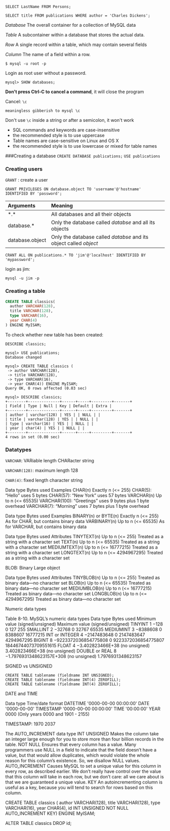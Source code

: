 `SELECT LastName FROM Persons;`

`SELECT title FROM publications WHERE author = 'Charles Dickens';`

*Database*
The overall container for a collection of MySQL data

*Table*
A subcontainer within a database that stores the actual data.

*Row*
A single record within a table, which may contain several fields

*Column*
The name of a field within a row.

`$ mysql -u root -p`

Login as root user without a password.

`mysql> SHOW databases;`

**Don't press Ctrl-C to cancel a command**, it will close the program

Cancel: `\c`

`meaningless gibberish to mysql \c`

Don't use `\c` inside a string or after a semicolon, it won't work


- SQL commands and keywords are case-insensitive
- the recommended style is to use uppercase
- Table names are case-sensitive on Linux and OS X
- the recommended style is to use lowercase or mixed for table names

###Creating a database
`CREATE DATABASE publications;`
`USE publications`

### Creating users

`GRANT` : create a user

`GRANT PRIVILEGES ON database.object TO 'username'@'hostname' IDENTIFIED BY 'password';`

| Arguments      |  Meaning |
| :------------- | :---------------------------------------- |
| \*.\*          | All databases and all their objects       |
| database.\*    | Only the database called *databse* and all its objects       |
| database.object| Only the database called *databse* and its object called *object*       |


`CRANT ALL ON publications.* TO 'jim'@'localhost' IDENTIFIED BY 'mypassword';`

login as jim:

`mysql -u jim -p`

### Creating a table

```SQL
CREATE TABLE classics(
  author VARCHAR(128),
  title VARCHAR(128),
  type VARCHAR(16),
  year CHAR(4)
) ENGINE MyISAM;
```

To check whether new table has been created:

`DESCRIBE classics;`

```MySQL
mysql> USE publications;
Database changed

mysql> CREATE TABLE classics (
 -> author VARCHAR(128),
 -> title VARCHAR(128),
 -> type VARCHAR(16),
 -> year CHAR(4)) ENGINE MyISAM;
Query OK, 0 rows affected (0.03 sec)

mysql> DESCRIBE classics;
+--------+--------------+------+-----+---------+-------+
| Field | Type | Null | Key | Default | Extra |
+--------+--------------+------+-----+---------+-------+
| author | varchar(128) | YES | | NULL | |
| title | varchar(128) | YES | | NULL | |
| type | varchar(16) | YES | | NULL | |
| year | char(4) | YES | | NULL | |
+--------+--------------+------+-----+---------+-------+
4 rows in set (0.00 sec)

```

### Datatypes
`VARCHAR`: VARiable length CHARacter string

`VARCHAR(128)`: maximum length 128

`CHAR(4)`:  fixed length character string

Data type Bytes used Examples
CHAR(n) Exactly n (<= 255) CHAR(5): “Hello” uses 5 bytes
CHAR(57): “New York” uses 57 bytes
VARCHAR(n) Up to n (<= 65535) VARCHAR(100): “Greetings” uses 9 bytes plus 1 byte overhead
VARCHAR(7): “Morning” uses 7 bytes plus 1 byte overhead

Data type Bytes used Examples
BINARY(n) or BYTE(n) Exactly n (<= 255) As for CHAR, but contains binary data
VARBINARY(n) Up to n (<= 65535) As for VARCHAR, but contains binary data

Data type Bytes used Attributes
TINYTEXT(n) Up to n (<= 255) Treated as a string with a character set
TEXT(n) Up to n (<= 65535) Treated as a string with a character set
MEDIUMTEXT(n) Up to n (<= 16777215) Treated as a string with a character set
LONGTEXT(n) Up to n (<= 4294967295) Treated as a string with a character set


BLOB: Binary Large object

Data type Bytes used Attributes
TINYBLOB(n) Up to n (<= 255) Treated as binary data—no character set
BLOB(n) Up to n (<= 65535) Treated as binary data—no character set
MEDIUMBLOB(n) Up to n (<= 16777215) Treated as binary data—no character set
LONGBLOB(n) Up to n (<= 4294967295) Treated as binary data—no character set

Numeric data types

Table 8-10. MySQL’s numeric data types
Data type
Bytes
used
Minimum value
(signed/unsigned)
Maximum value
(signed/unsigned)
TINYINT 1 −128
0
127
255
SMALLINT 2 −32768
0
32767
65535
MEDIUMINT 3 −8388608
0
8388607
16777215
INT or INTEGER
4 −2147483648
0
2147483647
4294967295
BIGINT 8 −9223372036854775808
0
9223372036854775807
18446744073709551615
FLOAT 4 −3.402823466E+38
(no unsigned)
3.402823466E+38
(no unsigned)
DOUBLE or REAL 8 −1.7976931348623157E+308
(no unsigned)
1.7976931348623157

SIGNED vs UNSIGNED
```MySQL
CREATE TABLE tablename (fieldname INT UNSIGNED);
CREATE TABLE tablename (fieldname INT(4) ZEROFILL);
CREATE TABLE tablename (fieldname INT(4) ZEROFILL);
```

DATE and TIME

Data type Time/date format
DATETIME '0000-00-00 00:00:00'
DATE '0000-00-00'
TIMESTAMP '0000-00-00 00:00:00'
TIME '00:00:00'
YEAR 0000 (Only years 0000 and 1901 - 2155)

TIMESTAMP: 1970 2037


The AUTO_INCREMENT data type
INT UNSIGNED
Makes the column take an integer large enough for you to store more than four
billion records in the table.
NOT NULL
Ensures that every column has a value. Many programmers use NULL in a field to
indicate that the field doesn’t have a value, but that would allow duplicates, which
would violate the whole reason for this column’s existence. So, we disallow NULL
values.
AUTO_INCREMENT
Causes MySQL to set a unique value for this column in every row, as described
earlier. We don’t really have control over the value that this column will take in
each row, but we don’t care: all we care about is that we are guaranteed a unique
value.
KEY
An autoincrementing column is useful as a key, because you will tend to search for
rows based on this column.

CREATE TABLE classics (
 author VARCHAR(128),
 title VARCHAR(128),
 type VARCHAR(16),
 year CHAR(4),
 id INT UNSIGNED NOT NULL AUTO_INCREMENT KEY) ENGINE MyISAM;

 ALTER TABLE classics DROP id;
